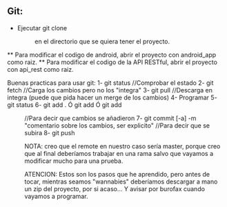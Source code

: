 Git:
---

* Ejecutar git clone <dir del repo> en el directorio que se quiera tener el proyecto.

** Para modificar el codigo de android, abrir el proyecto con android_app como raiz.
** Para modificar el codigo de la API RESTful, abrir el proyecto con api_rest como raiz.

Buenas practicas para usar git:
1- git status //Comprobar el estado
2- git fetch <remote> //Carga los cambios pero no los "integra"
3- git pull <remote> //Descarga en integra (puede que pida hacer un merge de los cambios)
4- Programar
5- git status
6- git add . Ó git add <file> Ó git add <dir> //Para decir que cambios se añadieron
7- git commit [-a] -m "comentario sobre los cambios, ser explicito" //Para decir que se subira
8- git push <remote>


NOTA: creo que el remote en nuestro caso sería master, porque creo que al final deberíamos trabajar en una rama salvo que vayamos a modificar mucho para una prueba.

ATENCION: Estos son los pasos que he aprendido, pero antes de tocar, mientras seamos "wannabies" deberíamos descargar a mano un zip del proyecto, por si acaso... Y avisar por burofax cuando vayamos a programar.

